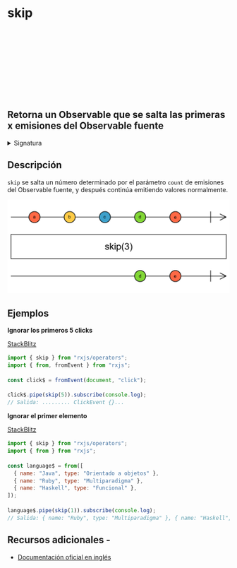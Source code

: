 <div class="page-heading">

# skip

<a target="_blank" href="https://github.com/ReactiveX/rxjs/blob/master/src/internal/operators/skip.ts">
<svg>
  <use xlink:href="/assets/icons/github.svg#github"></use>
</svg>
</a>
</div>

<h2 class="subtitle"> Retorna un Observable que se salta las primeras x emisiones del Observable fuente
</h2>

<details>
<summary>Signatura</summary>

### Firma

`skip<T>(count: number): MonoTypeOperatorFunction<T>`

### Parámetros

<table>
<tr><td>count</td><td>El número de elementos del Observable fuente que serán saltados.</td></tr>
</table>

### Retorna

`MonoTypeOperatorFunction<T>`: Un Observable que se salta valores emitidos por el Observable fuente.

</details>

## Descripción

`skip` se salta un número determinado por el parámetro `count` de emisiones del Observable fuente, y después continúa emitiendo valores normalmente.

<img src="assets/images/marble-diagrams/filtering/skip.png" alt="Diagrama de canicas del operador skip">

## Ejemplos

**Ignorar los primeros 5 clicks**

<a target="_blank" href="https://stackblitz.com/edit/rxjs-skip-1?file=index.ts">StackBlitz</a>

```javascript
import { skip } from "rxjs/operators";
import { from, fromEvent } from "rxjs";

const click$ = fromEvent(document, "click");

click$.pipe(skip(5)).subscribe(console.log);
// Salida: ......... ClickEvent {}...
```

**Ignorar el primer elemento**

<a target="_blank" href="https://stackblitz.com/edit/rxjs-skip-2?file=index.ts">StackBlitz</a>

```javascript
import { skip } from "rxjs/operators";
import { from } from "rxjs";

const language$ = from([
  { name: "Java", type: "Orientado a objetos" },
  { name: "Ruby", type: "Multiparadigma" },
  { name: "Haskell", type: "Funcional" },
]);

language$.pipe(skip(1)).subscribe(console.log);
// Salida: { name: "Ruby", type: "Multiparadigma" }, { name: "Haskell", type: "Funcional" }
```

## Recursos adicionales -

- <a target="_blank" href="https://rxjs.dev/api/operators/skip">Documentación oficial en inglés</a>
